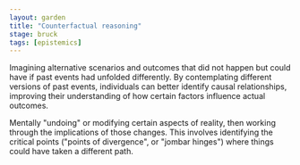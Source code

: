 ```yaml
---  
layout: garden
title: "Counterfactual reasoning"
stage: bruck
tags: [epistemics]
---
```


Imagining alternative scenarios and outcomes that did not happen but could have if past events had unfolded differently. By contemplating different versions of past events, individuals can better identify causal relationships, improving their understanding of how certain factors influence actual outcomes.

Mentally "undoing" or modifying certain aspects of reality, then working through the implications of those changes. This involves identifying the critical points ("points of divergence", or "jombar hinges") where things could have taken a different path.